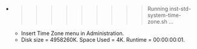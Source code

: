* >>>>>>>>> Running inst-std-system-time-zone.sh ...
  * Insert Time Zone menu in Administration.
  * Disk size = 4958260K. Space Used = 4K. Runtime = 00:00:00:01.
